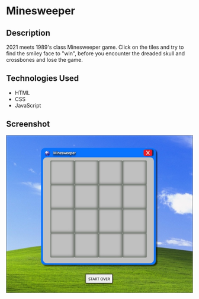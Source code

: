 # Minesweeper

## Description

2021 meets 1989's class Minesweeper game. Click on the tiles and try to find the smiley face to "win", before you encounter the dreaded skull and crossbones and lose the game.

## Technologies Used

- HTML
- CSS
- JavaScript

## Screenshot

![minesweeper](images/screenshot.jpg)
